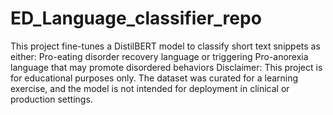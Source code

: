 # ED_Language_classifier_repo
This project fine-tunes a DistilBERT model to classify short text snippets as either:  Pro-eating disorder recovery language or triggering Pro-anorexia language that may promote disordered behaviors
Disclaimer: This project is for educational purposes only. The dataset was curated for a learning exercise, and the model is not intended for deployment in clinical or production settings.
